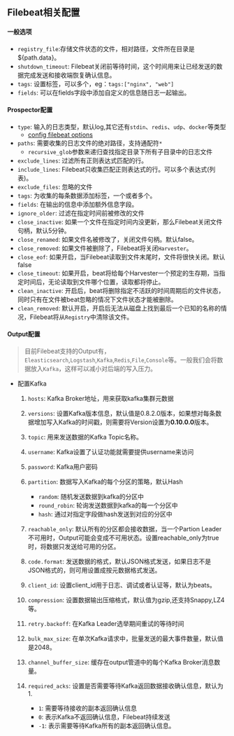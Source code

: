 ## Filebeat相关配置



#### 一般选项
- `registry_file`:存储文件状态的文件，相对路径，文件所在目录是${path.data}。
- `shutdown_timeout`: Filebeat关闭前等待时间，这个时间用来让已经发送的数据完成发送和接收端恢复确认信息。
- `tags`: 设置标签，可以多个，eg：`tags:["nginx", "web"]`
- `fields`: 可以在fields字段中添加自定义的信息随日志一起输出。


#### Prospector配置
- `type`: 输入的日志类型，默认log,其它还有`stdin`、`redis`、`udp`、`docker`等类型
    - [config filebeat options](https://www.elastic.co/guide/en/beats/filebeat/master/configuration-filebeat-options.html)
- `paths`: 需要收集的日志文件的绝对路径，支持通配符`*`
    - `recursive_glob`参数来递归查找指定目录下所有子目录中的日志文件
- `exclude_lines`: 过滤所有正则表达式匹配的行。
- `include_lines`: Filebeat只收集匹配正则表达式的行。可以多个表达式(列表)。
- `exclude_files`: 忽略的文件
- `tags`: 为收集的每条数据添加标签，一个或者多个。
- `fields`: 在输出的信息中添加额外信息字段。
- `ignore_older`: 过滤在指定时间前被修改的文件
- `close_inactive`: 如果一个文件在指定时间内没更新，那么Filebeat关闭文件句柄，默认5分钟。
- `close_renamed`: 如果文件名被修改了，关闭文件句柄。默认false。
- `close_removed`: 如果文件被删除了，Filebeat将关闭`Harvester`。
- `close_eof`: 如果开启，当Filebeat读取到文件末尾时，文件将很快关闭。默认false
- `close_timeout`: 如果开启，beat将给每个Harvester一个预定的生存期，当指定时间后，无论读取到文件哪个位置，读取都将停止。
- `clean_inactive`: 开启后，beat将删除指定不活跃的时间周期后的文件状态，同时只有在文件被beat忽略的情况下文件状态才能被删除。
- `clean_removed`: 默认开启，开启后无法从磁盘上找到最后一个已知的名称的情况，Filebeat将从`Registry`中清除该文件。


#### Output配置
> 目前Filebeat支持的Output有，`Eleasticsearch`,`Logstash`,`Kafka`,`Redis`,`File`,`Console`等。一般我们会将数据放入`Kafka`，这样可以减小对后端的写入压力。

- 配置Kafka
    1. `hosts`: Kafka Broker地址，用来获取kafka集群元数据
    2. `versions`: 设置Kafka版本信息，默认值是0.8.2.0版本，如果想对每条数据增加写入Kafka的时间戳，则需要将Version设置为**0.10.0.0**版本。
    3. `topic`: 用来发送数据的Kafka Topic名称。
    4. `username`: Kafka设置了认证功能就需要提供username来访问
    5. `password`: Kafka用户密码
    6. `partition`: 数据写入Kafka的每个分区的策略，默认Hash
       - `random`: 随机发送数据到kafka的分区中
       - `round_robin`: 轮询发送数据到kafka的每一个分区中
       - `hash`: 通过对指定字段做hash发送到对应的分区中

    7. `reachable_only`: 默认所有的分区都会接收数据，当一个Partion Leader不可用时，Output可能会变成不可用状态。设置reachable_only为true时，将数据只发送给可用的分区。
    8. `code.format`: 发送数据的格式，默认JSON格式发送，如果日志不是JSON格式的，则可用设置成按元数据格式发送。
    9. `client_id`: 设置client_id用于日志、调试或者认证等，默认为beats。
    10. `compression`: 设置数据输出压缩格式，默认值为gzip,还支持Snappy,LZ4等。
    11. `retry.backoff`: 在Kafka Leader选举期间重试的等待时间
    12. `bulk_max_size`: 在单次Kafka请求中，批量发送的最大事件数量，默认值是2048。
    13. `channel_buffer_size`: 缓存在output管道中的每个Kafka Broker消息数量。
    14. `required_acks`: 设置是否需要等待Kafka返回数据接收确认信息，默认为1.
        - `1`: 需要等待接收的副本返回确认信息
        - `0`: 表示Kafka不返回确认信息，Filebeat持续发送
        - `-1`: 表示需要等待Kafka所有的副本返回确认信息。
